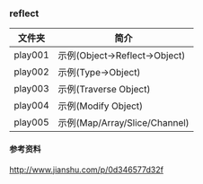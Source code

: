 ### reflect

|文件夹|简介|
|---|---|
|play001|示例(Object->Reflect->Object)|
|play002|示例(Type->Object)|
|play003|示例(Traverse Object)|
|play004|示例(Modify Object)|
|play005|示例(Map/Array/Slice/Channel)|

#### 参考资料
http://www.jianshu.com/p/0d346577d32f